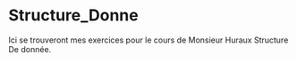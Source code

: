# Structure_Donne

Ici se trouveront mes exercices pour le cours de Monsieur Huraux Structure De donnée. 
